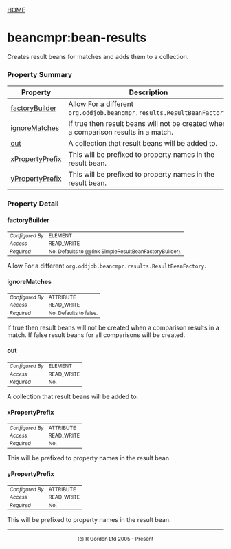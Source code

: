 [HOME](../../../../README.md)
# beancmpr:bean-results

Creates result beans for matches and adds them
to a collection.

### Property Summary

| Property | Description |
| -------- | ----------- |
| [factoryBuilder](#propertyfactorybuilder) | Allow For a different `org.oddjob.beancmpr.results.ResultBeanFactory`. | 
| [ignoreMatches](#propertyignorematches) | If true then result beans will not be created when a comparison results in a match. | 
| [out](#propertyout) | A collection that result beans will be added to. | 
| [xPropertyPrefix](#propertyxpropertyprefix) | This will be prefixed to property names in the result bean. | 
| [yPropertyPrefix](#propertyypropertyprefix) | This will be prefixed to property names in the result bean. | 


### Property Detail
#### factoryBuilder <a name="propertyfactorybuilder"></a>

<table style='font-size:smaller'>
      <tr><td><i>Configured By</i></td><td>ELEMENT</td></tr>
      <tr><td><i>Access</i></td><td>READ_WRITE</td></tr>
      <tr><td><i>Required</i></td><td>No. Defaults to 
 {@link SimpleResultBeanFactoryBuilder}.</td></tr>
</table>

Allow For a different
`org.oddjob.beancmpr.results.ResultBeanFactory`.

#### ignoreMatches <a name="propertyignorematches"></a>

<table style='font-size:smaller'>
      <tr><td><i>Configured By</i></td><td>ATTRIBUTE</td></tr>
      <tr><td><i>Access</i></td><td>READ_WRITE</td></tr>
      <tr><td><i>Required</i></td><td>No. Defaults to false.</td></tr>
</table>

If true then result beans will not be created
when a comparison results in a match. If false result beans
for all comparisons will be created.

#### out <a name="propertyout"></a>

<table style='font-size:smaller'>
      <tr><td><i>Configured By</i></td><td>ELEMENT</td></tr>
      <tr><td><i>Access</i></td><td>READ_WRITE</td></tr>
      <tr><td><i>Required</i></td><td>No.</td></tr>
</table>

A collection that result beans will be added to.

#### xPropertyPrefix <a name="propertyxpropertyprefix"></a>

<table style='font-size:smaller'>
      <tr><td><i>Configured By</i></td><td>ATTRIBUTE</td></tr>
      <tr><td><i>Access</i></td><td>READ_WRITE</td></tr>
      <tr><td><i>Required</i></td><td>No.</td></tr>
</table>

This will be prefixed to property names in
the result bean.

#### yPropertyPrefix <a name="propertyypropertyprefix"></a>

<table style='font-size:smaller'>
      <tr><td><i>Configured By</i></td><td>ATTRIBUTE</td></tr>
      <tr><td><i>Access</i></td><td>READ_WRITE</td></tr>
      <tr><td><i>Required</i></td><td>No.</td></tr>
</table>

This will be prefixed to property names in
the result bean.


-----------------------

<div style='font-size: smaller; text-align: center;'>(c) R Gordon Ltd 2005 - Present</div>
